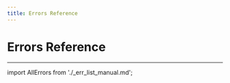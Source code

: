 ```yaml
---
title: Errors Reference
---
```


# Errors Reference
------------

import AllErrors from './_err_list_manual.md';

<AllErrors />
